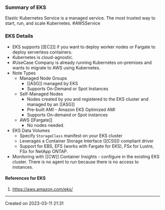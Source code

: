 ### Summary of EKS
Elastic Kubernetes Service is a managed service. The most trusted way to start, run, and scale Kubernetes. #AWSService 
### EKS Details
- EKS supports [[EC2]] if you want to deploy worker nodes or Fargate to deploy serverless containers.
- Kubernetes is cloud-agnostic.
- #UseCase Company is already running Kubernetes on-premises and wants to migrate to AWS using Kubernetes.
- Note Types
	- Managed Node Groups
		- [[ASG]] managed by EKS
		- Supports On-Demand or Spot Instances
	- Self-Managed Nodes
		- Nodes created by you and registered to the EKS cluster and managed by an [[ASG]]
		- Pre-built AMI - Amazon EKS Optimized AMI
		- Supports On-demand or Spot instances
	- AWS [[Fargate]]
		- No nodes needed.
- EKS Data Volumes
	- Specify `StorageClass` manifest on your EKS cluster
	- Leverages a Container Storage Interface ([[CSI]]) compliant driver
	- Support for EBS, EFS (works with Fargate for EKS), FSx for Lustre, FSx for NetApp ONTAP.
- Monitoring with [[CW]] Container Insights -  configure in the existing EKS cluster. There is no agent to run because there is no access to instances. 
#### References for EKS
1. https://aws.amazon.com/eks/

---
Created on 2023-03-11 21:31